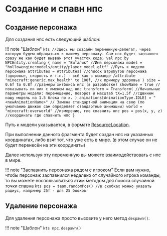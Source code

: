 # Создание и спавн нпс


## Создание персонажа

Для создания нпс есть следующий шаблон:

!!! note "Шаблон"
    ```kts
    //Здесь мы создаём переменную-делегат, через которую будем обращаться к нашему персонажу. Сам нпс будет заспавлен сразу же как будет вызван этот участок кода.
    val npc by NPCEntity.creating {
        name = "Виталик" //Имя персонажа
        model = "hollowengine:models/entity/player_model.gltf" //Путь к модели персонажа
        attributes = Attributes( //список атрибутов персонажа (здоровье, скорость и т.п.) - всё как в команде /attribute
            "minecraft:generic.max_health" to 100f, //к примеру здоровье
        )
        size = 0.6f to 0.8f //размеры хитбокса нпс (в разработке)
        showName = true //показывать ли ник с именем над нпс
        transform = Transform( //Начальные параметры модели: перемещение, поворот и масштаб
            tX=1.5f //сдвинем нашу модель на 1.5 блока по x.
        )
        animations[AnimationType.IDLE] = "<newAnimationName>" // Замена стандартной анимации на свою (по умолчанию движок сам определяет стандартные анимации)
        world = "minecraft:overworld" //измерение, гле спавнить нпс
        pos = pos(x, y, z) //координаты где спавнить нпс
    }
    ```

Путь к модели указывается, в формате [ResourceLocation](../../../../features/resources).

При выполнении данного фрагмента будет создан нпс на указанных координатах, либо взят тот, что уже есть в мире. (в этом случае он не будет перенесён на эти координаты)

Далее используя эту переменную вы можете взаимодействовать с нпс в мире.

!!! note "Заспавнить персонажа рядом с игроком"
    Если вам нужно, чтобы персонаж заспавнился недалеко от случайного игрока команды, то вы можете воспользоваться этим методом для поиска случайной точки спавна
    ```kts
    pos = team.randomPos() //в скобках можно указать радиус, например 25f - для 25 блоков
    ```

## Удаление персонажа

Для удаления персонажа просто вызовите у него метод `despawn()`.

!!! note "Шаблон"
    ```kts
    npc.despawn()
    ```